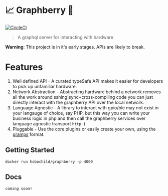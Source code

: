 # 📈 Graphberry 🍇

[![CircleCI](https://circleci.com/gh/hobochild/graphberry.svg?style=svg)](https://circleci.com/gh/hobochild/graphberry)

> A graphql server for interacting with hardware

**Warning**: This project is in it's early stages. APIs are likely to break.

# Features

1.  Well defined API - A curated typeSafe API makes it easier for developers to pick up unfamiliar hardware.
1.  Network Abstraction - Abstracting hardware behind a network removes all the work around sshing|sync+cross-compiling code you can just directly interact with the graphberry API over the local network.
1.  Language Agnostic - A library to interact with gpio/ble may not exist in your langauge of choice, say PHP, but this way you can write your business logic in php and then call the graphberry services over language agnostic transport `http` :)
1.  Pluggable - Use the core plugins or easily create your own, using the [gramps](https://gramps.js.org/) format.

## Getting Started

```
docker run hobochild/graphberry -p 4000
```

## Docs

```
coming soon!
```
